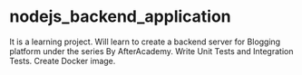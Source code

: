 # nodejs_backend_application
It is a learning project. Will learn to create a backend server for Blogging platform under the series By AfterAcademy. Write Unit Tests and Integration Tests. Create Docker image.  
